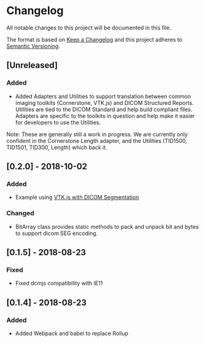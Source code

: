 # Changelog
All notable changes to this project will be documented in this file.

The format is based on [Keep a Changelog](http://keepachangelog.com/en/1.0.0/)
and this project adheres to [Semantic Versioning](http://semver.org/spec/v2.0.0.html).

## [Unreleased]
### Added
- Added Adapters and Utilities to support translation between common imaging toolkits (Cornerstone, VTK.js) and DICOM Structured Reports. Utilities are tied to the DICOM Standard and help build compliant files. Adapters are specific to the toolkits in question and help make it easier for developers to use the Utilities.

Note: These are generally still a work in progress. We are currently only confident in the Cornerstone Length adapter, and the Utilities (TID1500, TID1501, TID300, Length) which back it.

## [0.2.0] - 2018-10-02
### Added
- Example using [VTK.js with DICOM Segmentation](https://dcmjs-org.github.io/dcmjs/examples/vtkDisplay/index.html)

### Changed
- BitArray class provides static methods
to pack and unpack bit and bytes to support
dicom SEG encoding. 

## [0.1.5] - 2018-08-23
### Fixed
- Fixed dcmjs compatibility with IE11

## [0.1.4] - 2018-08-23
### Added
- Added Webpack and babel to replace Rollup
